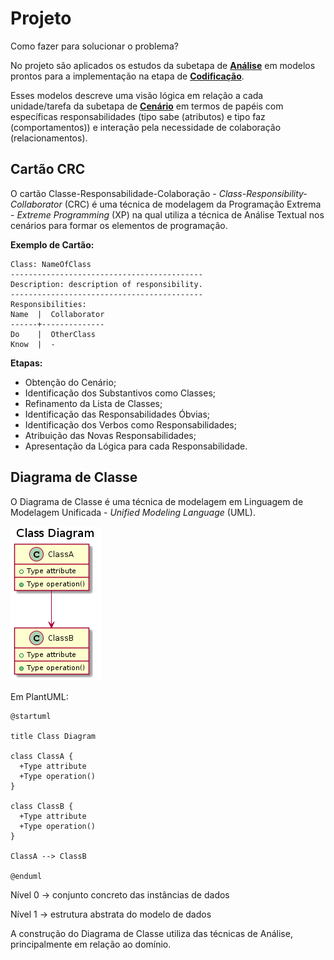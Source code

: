# Projeto

Como fazer para solucionar o problema?

No projeto são aplicados os estudos da subetapa de [**Análise**](analise.md) em modelos prontos para a implementação na etapa de [**Codificação**](../codigo/README.md).

Esses modelos descreve uma visão lógica em relação a cada unidade/tarefa da subetapa de [**Cenário**](cenario.md) em termos de papéis com específicas responsabilidades (tipo sabe (atributos) e tipo faz (comportamentos)) e interação pela necessidade de colaboração (relacionamentos).

## Cartão CRC

O cartão Classe-Responsabilidade-Colaboração - _Class-Responsibility-Collaborator_ (CRC) é uma técnica de modelagem da Programação Extrema - _Extreme Programming_ (XP) na qual utiliza a técnica de Análise Textual nos cenários para formar os elementos de programação.

**Exemplo de Cartão:**

```
Class: NameOfClass
-------------------------------------------
Description: description of responsibility.
-------------------------------------------
Responsibilities:
Name  |  Collaborator
------+--------------
Do    |  OtherClass
Know  |  -
```

**Etapas:**

* Obtenção do Cenário;
* Identificação dos Substantivos como Classes;
* Refinamento da Lista de Classes;
* Identificação das Responsabilidades Óbvias;
* Identificação dos Verbos como Responsabilidades;
* Atribuição das Novas Responsabilidades;
* Apresentação da Lógica para cada Responsabilidade.

## Diagrama de Classe

O Diagrama de Classe é uma técnica de modelagem em Linguagem de Modelagem Unificada - _Unified Modeling Language_ (UML).

![](../images/arquitetura-projeto-diagrama-classe.png)

Em PlantUML:

```
@startuml

title Class Diagram

class ClassA {
  +Type attribute
  +Type operation()
}

class ClassB {
  +Type attribute
  +Type operation()
}

ClassA --> ClassB

@enduml
```

Nível 0 -> conjunto concreto das instâncias de dados

Nível 1 -> estrutura abstrata do modelo de dados

A construção do Diagrama de Classe utiliza das técnicas de Análise, principalmente em relação ao domínio.
